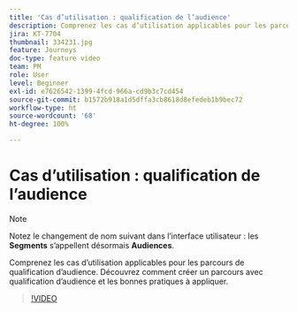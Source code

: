 ```yaml
---
title: 'Cas d’utilisation : qualification de l’audience'
description: Comprenez les cas d’utilisation applicables pour les parcours de qualification d’audience. Découvrez comment créer un parcours avec qualification d’audience et les bonnes pratiques à appliquer.
jira: KT-7704
thumbnail: 334231.jpg
feature: Journeys
doc-type: feature video
team: PM
role: User
level: Beginner
exl-id: e7626542-1399-4fcd-966a-cd9b3c7cd454
source-git-commit: b1572b918a1d5dffa3cb8618d8efedeb1b9bec72
workflow-type: ht
source-wordcount: '68'
ht-degree: 100%

---
```


# Cas d’utilisation : qualification de l’audience

>[!NOTE]
>Notez le changement de nom suivant dans l’interface utilisateur : les **Segments** s’appellent désormais **Audiences**.

Comprenez les cas d’utilisation applicables pour les parcours de qualification d’audience. Découvrez comment créer un parcours avec qualification d’audience et les bonnes pratiques à appliquer.

>[!VIDEO](https://video.tv.adobe.com/v/334231?quality=12&learn=on)
